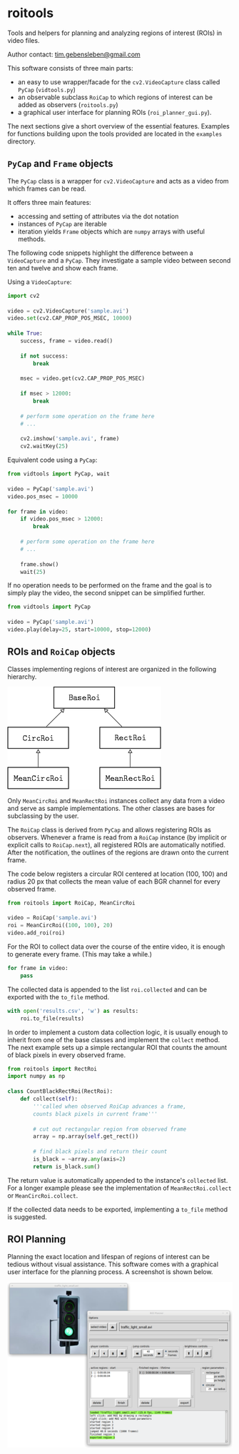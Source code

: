 # roitools

Tools and helpers for planning and analyzing regions of interest (ROIs) in video files.

Author contact: tim.gebensleben@gmail.com

This software consists of three main parts:

- an easy to use wrapper/facade for the `cv2.VideoCapture` class called `PyCap` (`vidtools.py`)
- an observable subclass `RoiCap` to which regions of interest can be added as observers (`roitools.py`)
- a graphical user interface for planning ROIs (`roi_planner_gui.py`).

The next sections give a short overview of the essential features. Examples for functions building upon the tools provided are located in the `examples` directory.

## `PyCap` and `Frame` objects

The `PyCap` class is a wrapper for `cv2.VideoCapture` and acts as a video from which frames can be read.

It offers three main features:

- accessing and setting of attributes via the dot notation
- instances of `PyCap` are iterable
- iteration yields `Frame` objects which are `numpy` arrays with useful methods.

The following code snippets highlight the difference between a `VideoCapture` and a `PyCap`. They investigate a sample video between second ten and twelve and show each frame.

Using a `VideoCapture`:

```python
import cv2

video = cv2.VideoCapture('sample.avi')
video.set(cv2.CAP_PROP_POS_MSEC, 10000)

while True:
    success, frame = video.read()

    if not success:
        break

    msec = video.get(cv2.CAP_PROP_POS_MSEC)

    if msec > 12000:
        break

    # perform some operation on the frame here
    # ...

    cv2.imshow('sample.avi', frame)
    cv2.waitKey(25)
```

Equivalent code using a `PyCap`:

```python
from vidtools import PyCap, wait

video = PyCap('sample.avi')
video.pos_msec = 10000

for frame in video:
    if video.pos_msec > 12000:
        break

    # perform some operation on the frame here
    # ...

    frame.show()
    wait(25)
```

If no operation needs to be performed on the frame and the goal is to simply play the video, the second snippet can be simplified further.

```python
from vidtools import PyCap

video = PyCap('sample.avi')
video.play(delay=25, start=10000, stop=12000)
```

## ROIs and `RoiCap` objects

Classes implementing regions of interest are organized in the following hierarchy.

![ROI hierarchy](docs/roi_hierarchy.png)

Only `MeanCircRoi` and `MeanRectRoi` instances collect any data from a video and serve as sample implementations. The other classes are bases for subclassing by the user.

The `RoiCap` class is derived from `PyCap` and allows registering ROIs as observers. Whenever a frame is read from a `RoiCap` instance (by implicit or explicit calls to `RoiCap.next`), all registered ROIs are automatically notified. After the notification, the outlines of the regions are drawn onto the current frame.

The code below registers a circular ROI centered at location (100, 100) and radius 20 px that collects the mean value of each BGR channel for every observed frame.

```python
from roitools import RoiCap, MeanCircRoi

video = RoiCap('sample.avi')
roi = MeanCircRoi((100, 100), 20)
video.add_roi(roi)
```

For the ROI to collect data over the course of the entire video, it is enough to generate every frame. (This may take a while.)

```python
for frame in video:
    pass
```

The collected data is appended to the list `roi.collected` and can be exported with the `to_file` method.

```python
with open('results.csv', 'w') as results:
    roi.to_file(results)
```

In order to implement a custom data collection logic, it is usually enough to inherit from one of the base classes and implement the `collect` method. The next example sets up a simple rectangular ROI that counts the amount of black pixels in every observed frame.

```python
from roitools import RectRoi
import numpy as np

class CountBlackRectRoi(RectRoi):
    def collect(self):
        '''called when observed RoiCap advances a frame,
        counts black pixels in current frame'''

        # cut out rectangular region from observed frame
        array = np.array(self.get_rect())

        # find black pixels and return their count
        is_black = ~array.any(axis=2)
        return is_black.sum()
```

The return value is automatically appended to the instance's `collected` list. For a longer example please see the implementation of `MeanRectRoi.collect` or `MeanCircRoi.collect`.

If the collected data needs to be exported, implementing a `to_file` method is suggested.

## ROI Planning

Planning the exact location and lifespan of regions of interest can be tedious without visual assistance. This software comes with a graphical user interface for the planning process. A screenshot is shown below.

![GUI](docs/gui.png)
